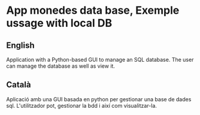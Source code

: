 # App monedes data base, Exemple ussage with local DB
## English
Application with a Python-based GUI to manage an SQL database. The user can manage the database as well as view it.
## Català
Aplicació amb una GUI basada en python per gestionar una base de dades sql. L'utilitzador pot, gestionar la bdd i així com visualitzar-la.

